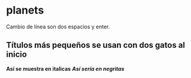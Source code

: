 # planets
Cambio de línea son dos espacios y enter. 
## Títulos más pequeños se usan con dos gatos al inicio
**Así se muestra en italicas**
***Así sería en negritas***
